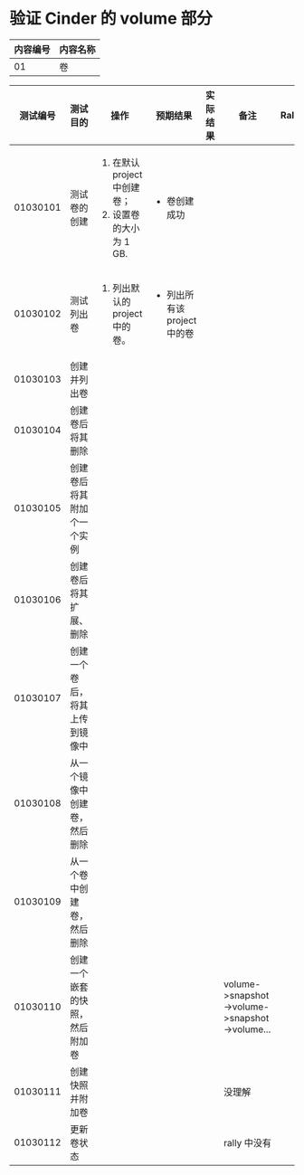 # 验证 Cinder 的 volume 部分

|内容编号|内容名称|
|--------|--------|
|01|卷|


|测试编号|测试目的|操作|预期结果|实际结果|备注|Rally/Tempest/None|
|--------|--------|----|--------|--------|----|------------------|
|01030101|测试卷的创建|<ol><li>在默认 project 中创建卷；</li><li>设置卷的大小为 1 GB.</li></ol>|<ul><li>卷创建成功</li></ul>||||
|01030102|测试列出卷|<ol><li>列出默认的 project 中的卷。</li></ol>|<ul><li>列出所有该 project 中的卷</li></ul>||||
|01030103|创建并列出卷||||||
|01030104|创建卷后将其删除||||||
|01030105|创建卷后将其附加个一个实例||||||
|01030106|创建卷后将其扩展、删除||||||
|01030107|创建一个卷后，将其上传到镜像中||||||
|01030108|从一个镜像中创建卷，然后删除||||||
|01030109|从一个卷中创建卷，然后删除||||||
|01030110|创建一个嵌套的快照，然后附加卷||||volume->snapshot->volume->snapshot->volume...||
|01030111|创建快照并附加卷||||没理解||
|01030112|更新卷状态||||rally 中没有||
